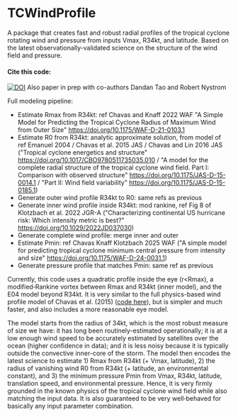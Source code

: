 # TCWindProfile

A package that creates fast and robust radial profiles of the tropical cyclone rotating wind and pressure from inputs Vmax, R34kt, and latitude. Based on the latest observationally-validated science on the structure of the wind field and pressure.

#### Cite this code:
[![DOI](https://zenodo.org/badge/DOI/10.5281/zenodo.15442673.svg)](https://doi.org/10.5281/zenodo.15442673)
Also paper in prep with co-authors Dandan Tao and Robert Nystrom

Full modeling pipeline:
- Estimate Rmax from R34kt: ref Chavas and Knaff 2022 WAF "A Simple Model for Predicting the Tropical Cyclone Radius of Maximum Wind from Outer Size" https://doi.org/10.1175/WAF-D-21-0103.1
- Estimate R0 from R34kt: analytic approximate solution, from model of ref Emanuel 2004 / Chavas et al. 2015 JAS / Chavas and Lin 2016 JAS ("Tropical cyclone energetics and structure" https://doi.org/10.1017/CBO9780511735035.010 / "A model for the complete radial structure of the tropical cyclone wind field. Part I: Comparison with observed structure" https://doi.org/10.1175/JAS-D-15-0014.1 / "Part II: Wind field variability" https://doi.org/10.1175/JAS-D-15-0185.1)
- Generate outer wind profile R34kt to R0: same refs as previous
- Generate inner wind profile inside R34kt: mod rankine, ref Fig 8 of Klotzbach et al. 2022 JGR-A ("Characterizing continental US hurricane risk: Which intensity metric is best?" https://doi.org/10.1029/2022JD037030)
- Generate complete wind profile: merge inner and outer
- Estimate Pmin: ref Chavas Knaff Klotzbach 2025 WAF ("A simple model for predicting tropical cyclone minimum central pressure from intensity and size" https://doi.org/10.1175/WAF-D-24-0031.1)
- Generate pressure profile that matches Pmin: same ref as previous

Currently, this code uses a quadratic profile inside the eye (r<Rmax), a modified‐Rankine vortex between Rmax and R34kt (inner model), and the E04 model beyond R34kt. It is very similar to the full physics-based wind profile model of Chavas et al. (2015) ([code here](http://doi.org/10.4231/CZ4P-D448)), but is simpler and much faster, and also includes a more reasonable eye model.

The model starts from the radius of 34kt, which is the most robust measure of size we have: it has long been routinely-estimated operationally; it is at a low enough wind speed to be accurately estimated by satellites over the ocean (higher confidence in data); and it is less noisy because it is typically outside the convective inner-core of the storm. The model then encodes the latest science to estimate 1) Rmax from R34kt (+ Vmax, latitude), 2) the radius of vanishing wind R0 from R34kt (+ latitude, an environmental constant), and 3) the minimum pressure Pmin from Vmax, R34kt, latitude, translation speed, and environmental pressure. Hence, it is very firmly grounded in the known physics of the tropical cyclone wind field while also matching the input data. It is also guaranteed to be very well‐behaved for basically any input parameter combination.

